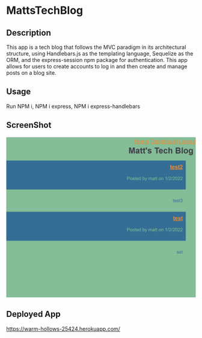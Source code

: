 # MattsTechBlog

## Description
This app is a tech blog that follows the MVC paradigm in its architectural structure, using Handlebars.js as the templating language, Sequelize as the ORM, and the express-session npm package for authentication.  This app allows for users to create accounts to log in and then create and manage posts on a blog site.  

## Usage
Run NPM i, NPM i express, NPM i express-handlebars

## ScreenShot
![Image of Website](https://github.com/mjc01002/MattsTechBlog/blob/main/appscreenshot.PNG?raw=true)

## Deployed App
https://warm-hollows-25424.herokuapp.com/ 